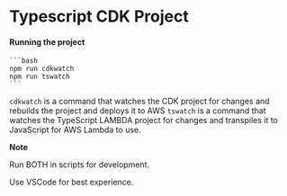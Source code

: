 # Typescript CDK Project

#### Running the project

    ```bash
    npm run cdkwatch
    npm run tswatch
    ```

`cdkwatch` is a command that watches the CDK project for changes and rebuilds the project and deploys it to AWS
`tswatch` is a command that watches the TypeScript LAMBDA project for changes and transpiles it to JavaScript for AWS Lambda to use.

**Note**

Run BOTH in scripts for development.

Use VSCode for best experience.
